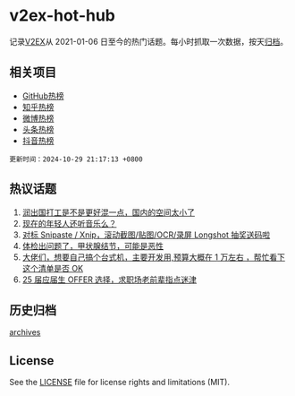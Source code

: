 # v2ex-hot-hub

 记录[V2EX](https://www.v2ex.com/)从 2021-01-06 日至今的热门话题。每小时抓取一次数据，按天[归档](archives)。
 
 ## 相关项目

- [GitHub热榜](https://github.com/it985/github-hot-hub)
- [知乎热榜](https://github.com/it985/zhihu-hot-hub)
- [微博热榜](https://github.com/it985/weibo-hot-hub)
- [头条热榜](https://github.com/it985/toutiao-hot-hub)
- [抖音热榜](https://github.com/it985/douyin-hot-hub)


 `更新时间：2024-10-29 21:17:13 +0800`

## 热议话题

1. [润出国打工是不是更好混一点，国内的空间太小了](https://www.v2ex.com/t/1084510)
1. [现在的年轻人还听音乐么？](https://www.v2ex.com/t/1084473)
1. [对标 Snipaste / Xnip，滚动截图/贴图/OCR/录屏 Longshot 抽奖送码啦](https://www.v2ex.com/t/1084492)
1. [体检出问题了，甲状腺结节，可能是恶性](https://www.v2ex.com/t/1084486)
1. [大佬们，想要自己搞个台式机，主要开发用,预算大概在 1 万左右 ，帮忙看下这个清单是否 OK](https://www.v2ex.com/t/1084478)
1. [25 届应届生 OFFER 选择，求职场老前辈指点迷津](https://www.v2ex.com/t/1084656)

## 历史归档

[archives](archives)

## License

See the [LICENSE](LICENSE) file for license rights and limitations (MIT).
